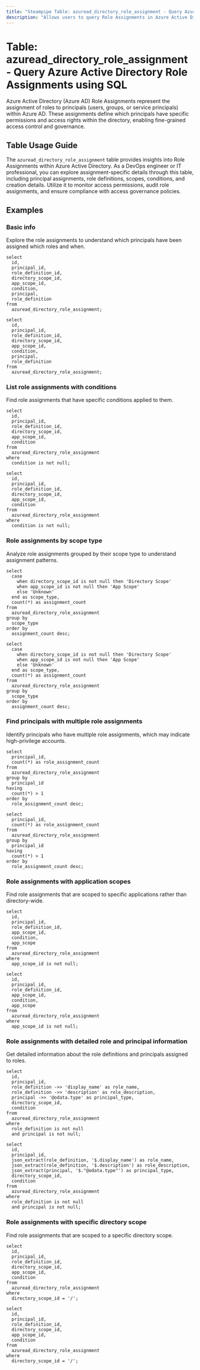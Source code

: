 ```yaml
---
title: "Steampipe Table: azuread_directory_role_assignment - Query Azure Active Directory Role Assignments using SQL"
description: "Allows users to query Role Assignments in Azure Active Directory, providing insights into role assignments and their properties."
---
```


# Table: azuread_directory_role_assignment - Query Azure Active Directory Role Assignments using SQL

Azure Active Directory (Azure AD) Role Assignments represent the assignment of roles to principals (users, groups, or service principals) within Azure AD. These assignments define which principals have specific permissions and access rights within the directory, enabling fine-grained access control and governance.

## Table Usage Guide

The `azuread_directory_role_assignment` table provides insights into Role Assignments within Azure Active Directory. As a DevOps engineer or IT professional, you can explore assignment-specific details through this table, including principal assignments, role definitions, scopes, conditions, and creation details. Utilize it to monitor access permissions, audit role assignments, and ensure compliance with access governance policies.

## Examples

### Basic info
Explore the role assignments to understand which principals have been assigned which roles and when.

```sql+postgres
select
  id,
  principal_id,
  role_definition_id,
  directory_scope_id,
  app_scope_id,
  condition,
  principal,
  role_definition
from
  azuread_directory_role_assignment;
```

```sql+sqlite
select
  id,
  principal_id,
  role_definition_id,
  directory_scope_id,
  app_scope_id,
  condition,
  principal,
  role_definition
from
  azuread_directory_role_assignment;
```

### List role assignments with conditions
Find role assignments that have specific conditions applied to them.

```sql+postgres
select
  id,
  principal_id,
  role_definition_id,
  directory_scope_id,
  app_scope_id,
  condition
from
  azuread_directory_role_assignment
where
  condition is not null;
```

```sql+sqlite
select
  id,
  principal_id,
  role_definition_id,
  directory_scope_id,
  app_scope_id,
  condition
from
  azuread_directory_role_assignment
where
  condition is not null;
```

### Role assignments by scope type
Analyze role assignments grouped by their scope type to understand assignment patterns.

```sql+postgres
select
  case
    when directory_scope_id is not null then 'Directory Scope'
    when app_scope_id is not null then 'App Scope'
    else 'Unknown'
  end as scope_type,
  count(*) as assignment_count
from
  azuread_directory_role_assignment
group by
  scope_type
order by
  assignment_count desc;
```

```sql+sqlite
select
  case
    when directory_scope_id is not null then 'Directory Scope'
    when app_scope_id is not null then 'App Scope'
    else 'Unknown'
  end as scope_type,
  count(*) as assignment_count
from
  azuread_directory_role_assignment
group by
  scope_type
order by
  assignment_count desc;
```

### Find principals with multiple role assignments
Identify principals who have multiple role assignments, which may indicate high-privilege accounts.

```sql+postgres
select
  principal_id,
  count(*) as role_assignment_count
from
  azuread_directory_role_assignment
group by
  principal_id
having
  count(*) > 1
order by
  role_assignment_count desc;
```

```sql+sqlite
select
  principal_id,
  count(*) as role_assignment_count
from
  azuread_directory_role_assignment
group by
  principal_id
having
  count(*) > 1
order by
  role_assignment_count desc;
```

### Role assignments with application scopes
Find role assignments that are scoped to specific applications rather than directory-wide.

```sql+postgres
select
  id,
  principal_id,
  role_definition_id,
  app_scope_id,
  condition,
  app_scope
from
  azuread_directory_role_assignment
where
  app_scope_id is not null;
```

```sql+sqlite
select
  id,
  principal_id,
  role_definition_id,
  app_scope_id,
  condition,
  app_scope
from
  azuread_directory_role_assignment
where
  app_scope_id is not null;
```

### Role assignments with detailed role and principal information
Get detailed information about the role definitions and principals assigned to roles.

```sql+postgres
select
  id,
  principal_id,
  role_definition ->> 'display_name' as role_name,
  role_definition ->> 'description' as role_description,
  principal ->> '@odata.type' as principal_type,
  directory_scope_id,
  condition
from
  azuread_directory_role_assignment
where
  role_definition is not null
  and principal is not null;
```

```sql+sqlite
select
  id,
  principal_id,
  json_extract(role_definition, '$.display_name') as role_name,
  json_extract(role_definition, '$.description') as role_description,
  json_extract(principal, '$."@odata.type"') as principal_type,
  directory_scope_id,
  condition
from
  azuread_directory_role_assignment
where
  role_definition is not null
  and principal is not null;
```

### Role assignments with specific directory scope
Find role assignments that are scoped to a specific directory scope.

```sql+postgres
select
  id,
  principal_id,
  role_definition_id,
  directory_scope_id,
  app_scope_id,
  condition
from
  azuread_directory_role_assignment
where
  directory_scope_id = '/';
```

```sql+sqlite
select
  id,
  principal_id,
  role_definition_id,
  directory_scope_id,
  app_scope_id,
  condition
from
  azuread_directory_role_assignment
where
  directory_scope_id = '/';
```
